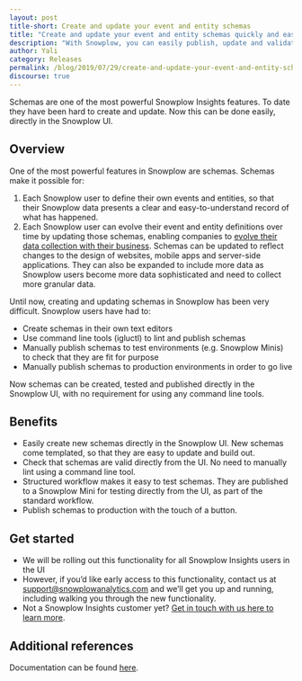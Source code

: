 ```yaml
---
layout: post
title-short: Create and update your event and entity schemas
title: "Create and update your event and entity schemas quickly and easily in the Snowplow UI"
description: "With Snowplow, you can easily publish, update and validate your tracking so your data collection evolves with your business"
author: Yali
category: Releases
permalink: /blog/2019/07/29/create-and-update-your-event-and-entity-schemas/
discourse: true
---
```


Schemas are one of the most powerful Snowplow Insights features. To date they have been hard to create and update. Now this can be done easily, directly in the Snowplow UI.


## Overview

One of the most powerful features in Snowplow are schemas. Schemas make it possible for:



1. Each Snowplow user to define their own events and entities, so that their Snowplow data presents a clear and easy-to-understand record of what has happened.
2. Each Snowplow user can evolve their event and entity definitions over time by updating those schemas, enabling companies to [evolve their data collection with their business](https://snowplowanalytics.com/blog/2019/07/23/how-to-ensure-your-data-collection-evolves-alongside-your-business/). Schemas can be updated to reflect changes to the design of websites, mobile apps and server-side applications. They can also be expanded to include more data as Snowplow users become more data sophisticated and need to collect more granular data.

Until now, creating and updating schemas in Snowplow has been very difficult. Snowplow users have had to:



*   Create schemas in their own text editors
*   Use command line tools (igluctl) to lint and publish schemas
*   Manually publish schemas to test environments (e.g. Snowplow Minis) to check that they are fit for purpose
*   Manually publish schemas to production environments in order to go live

Now schemas can be created, tested and published directly in the Snowplow UI, with no requirement for using any command line tools.


## Benefits



*   Easily create new schemas directly in the Snowplow UI. New schemas come templated, so that they are easy to update and build out.
*   Check that schemas are valid directly from the UI. No need to manually lint using a command line tool.
*   Structured workflow makes it easy to test schemas. They are published to a Snowplow Mini for testing directly from the UI, as part of the standard workflow.
*   Publish schemas to production with the touch of a button. 


## Get started



*   We will be rolling out this functionality for all Snowplow Insights users in the UI
*   However, if you’d like early access to this functionality, contact us at [support@snowplowanalytics.com](mailto:support@snowplowanalytics.com) and we’ll get you up and running, including walking you through the new functionality.
*   Not a Snowplow Insights customer yet? [Get in touch with us here to learn more](https://snowplowanalytics.com/request-demo/).


## Additional references

Documentation can be found [here](https://docs.snowplowanalytics.com/snowplow-insights/schemas/).